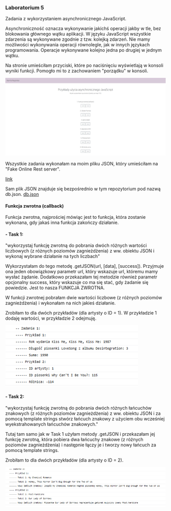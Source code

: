 ### Laboratorium 5
Zadania z wykorzystaniem asynchronicznego JavaScript.

Asynchroniczność oznacza wykonywanie jakichś operacji jakby w tle, bez blokowania głównego wątku aplikacji. W języku JavaScript wszystkie zdarzenia są wykonywane zgodnie
z tzw. kolejką zdarzeń. Nie mamy możliwości wykonywania operacji równolegle, jak w innych językach programowania. Operacje wykonywane kolejno jedna po drugiej w jednym wątku.

Na stronie umieściłam przyciski, które po naciśnięciu wyświetlają w konsoli wyniki funkcji. Pomogło mi to z zachowaniem "porządku" w konsoli.

![1](https://github.com/kamilanagorska/projektowanie-serwisow-www-nagorska-185ic/blob/main/Laboratorium5/images/1.png?raw=true)

Wszystkie zadania wykonałam na moim pliku JSON, który umieściłam na "Fake Online Rest server".

[link](https://my-json-server.typicode.com/kamilanagorska/projektowanie-serwisow-www-nagorska-185ic/)

Sam plik JSON znajduje się bezpośrednio w tym repozytorium pod nazwą db.json. [db.json](https://github.com/kamilanagorska/projektowanie-serwisow-www-nagorska-185ic/blob/main/db.json)

#### Funkcja zwrotna (callback)
Funkcja zwrotna, najprościej mówiąc jest to funkcja, która zostanie wykonana, gdy jakaś inna funkcja zakończy działanie. 
#### - Task 1:
"wykorzystaj funkcję zwrotną do pobrania dwóch różnych wartości liczbowych (z różnych poziomów zagnieżdżenia) z ww. obiektu JSON i wykonaj wybrane działanie na tych liczbach"

Wykorzystałam do tego metodę .getJSON(url, [data], [success]). Przyjmuje ona jeden obowiązkowy parametr url, który wskazuje url, któremu mamy wysłać żądanie. Dodatkowo przekazałam tej metodzie również parametr opcjonalny success, który wskazuje co ma się stać, gdy żadanie się powiedzie. Jest to nasza FUNKCJA ZWROTNA.

W funkcji zwrotnej pobrałam dwie wartości liczbowe (z różnych poziomów zagnieżdżenia) i wykonałam na nich jakieś działanie. 

Zrobiłam to dla dwóch przykładów (dla artysty o ID = 1). 
W przykładzie 1 dodaję wartości, w przykładzie 2 odejmuję.

![2](https://github.com/kamilanagorska/projektowanie-serwisow-www-nagorska-185ic/blob/main/Laboratorium5/images/2.png?raw=true)

#### - Task 2:
"wykorzystaj funkcję zwrotną do pobrania dwóch różnych łańcuchów znakowych (z różnych poziomów zagnieżdżenia) z ww. obiektu JSON i za pomocą template strings stwórz łańcuch znakowy z użyciem obu wcześniej wyekstrahowanych łańcuchów znakowych."

Tutaj tam samo jak w Task 1 użyłam metody .getJSON i przekazałam jej funkcję zwrotną, która pobiera dwa łańcuchy znakowe (z różnych poziomów zagnieżdżenia) i następnie łączy je i tworzy nowy łańcuch za pomocą template strings. 

Zrobiłam to dla dwóch przykładów (dla artysty o ID = 2).

![3](https://github.com/kamilanagorska/projektowanie-serwisow-www-nagorska-185ic/blob/main/Laboratorium5/images/3.png?raw=true)


